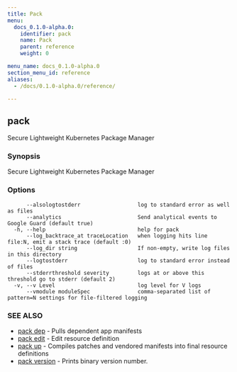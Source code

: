 ```yaml
---
title: Pack
menu:
  docs_0.1.0-alpha.0:
    identifier: pack
    name: Pack
    parent: reference
    weight: 0

menu_name: docs_0.1.0-alpha.0
section_menu_id: reference
aliases:
  - /docs/0.1.0-alpha.0/reference/

---
```

## pack

Secure Lightweight Kubernetes Package Manager

### Synopsis

Secure Lightweight Kubernetes Package Manager

### Options

```
      --alsologtostderr                  log to standard error as well as files
      --analytics                        Send analytical events to Google Guard (default true)
  -h, --help                             help for pack
      --log_backtrace_at traceLocation   when logging hits line file:N, emit a stack trace (default :0)
      --log_dir string                   If non-empty, write log files in this directory
      --logtostderr                      log to standard error instead of files
      --stderrthreshold severity         logs at or above this threshold go to stderr (default 2)
  -v, --v Level                          log level for V logs
      --vmodule moduleSpec               comma-separated list of pattern=N settings for file-filtered logging
```

### SEE ALSO

* [pack dep](/docs/0.1.0-alpha.0/reference/pack_dep)	 - Pulls dependent app manifests
* [pack edit](/docs/0.1.0-alpha.0/reference/pack_edit)	 - Edit resource definition
* [pack up](/docs/0.1.0-alpha.0/reference/pack_up)	 - Compiles patches and vendored manifests into final resource definitions
* [pack version](/docs/0.1.0-alpha.0/reference/pack_version)	 - Prints binary version number.

